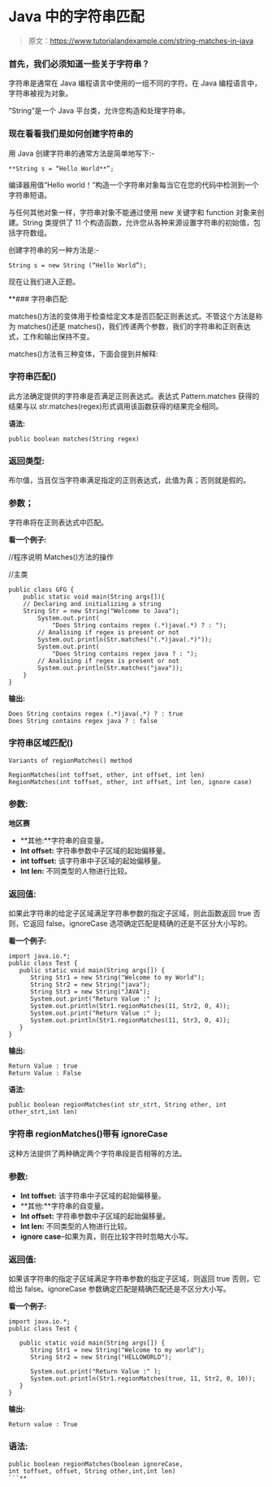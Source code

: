 # Java 中的字符串匹配

> 原文：<https://www.tutorialandexample.com/string-matches-in-java>

### 首先，我们必须知道一些关于字符串？

字符串是通常在 Java 编程语言中使用的一组不同的字符。在 Java 编程语言中，字符串被视为对象。

“String”是一个 Java 平台类，允许您构造和处理字符串。

### 现在看看我们是如何创建字符串的

用 Java 创建字符串的通常方法是简单地写下:-

`**String s = “Hello World**”;`

编译器用值“Hello world！”构造一个字符串对象每当它在您的代码中检测到一个字符串短语。

与任何其他对象一样，字符串对象不能通过使用 new 关键字和 function 对象来创建。String 类提供了 11 个构造函数，允许您从各种来源设置字符串的初始值，包括字符数组。

创建字符串的另一种方法是:-

`String s = new String (“Hello World”);`

现在让我们进入正题。

 **### 字符串匹配:

matches()方法的变体用于检查给定文本是否匹配正则表达式。不管这个方法是称为 matches()还是 matches()，我们传递两个参数，我们的字符串和正则表达式，工作和输出保持不变。

matches()方法有三种变体，下面会提到并解释:

### 字符串匹配()

此方法确定提供的字符串是否满足正则表达式。表达式 Pattern.matches 获得的结果与以 str.matches(regex)形式调用该函数获得的结果完全相同。

**语法:**

```
public boolean matches(String regex) 
```

### 返回类型:

布尔值，当且仅当字符串满足指定的正则表达式，此值为真；否则就是假的。

### 参数；

字符串将在正则表达式中匹配。

**看一个例子:**

//程序说明 Matches()方法的操作

//主类

```
public class GFG {
	public static void main(String args[]){
	// Declaring and initializing a string
	String Str = new String("Welcome to Java");
		System.out.print(
			"Does String contains regex (.*)java(.*) ? : ");
		// Analising if regex is present or not
		System.out.println(Str.matches("(.*)java(.*)"));
		System.out.print(
			"Does String contains regex java ? : ");
		// Analising if regex is present or not
		System.out.println(Str.matches("java"));
	}
} 
```

**输出:**

```
Does String contains regex (.*)java(.*) ? : true
Does String contains regex java ? : false 
```

### 字符串区域匹配()

```
Variants of regionMatches() method

RegionMatches(int toffset, other, int offset, int len)
RegionMatches(int toffset, other, int offset, int len, ignore case) 
```

### 参数:

**地区赛**

*   **其他:**字符串的自变量。
*   **Int offset:** 字符串参数中子区域的起始偏移量。
*   **int toffset:** 该字符串中子区域的起始偏移量。
*   **Int len:** 不同类型的人物进行比较。

### 返回值:

如果此字符串的给定子区域满足字符串参数的指定子区域，则此函数返回 true 否则，它返回 false。ignoreCase 选项确定匹配是精确的还是不区分大小写的。

**看一个例子:**

```
import java.io.*;
public class Test {
   public static void main(String args[]) {
      String Str1 = new String("Welcome to my World");
      String Str2 = new String("java");
      String Str3 = new String("JAVA");
      System.out.print("Return Value :" );
      System.out.println(Str1.regionMatches(11, Str2, 0, 4));
      System.out.print("Return Value :" );
      System.out.println(Str1.regionMatches(11, Str3, 0, 4));
   }
} 
```

**输出:**

```
Return Value : true
Return Value : False 
```

**语法:**

`public boolean regionMatches(int str_strt, String other, int other_strt,int len)`

### 字符串 regionMatches()带有 ignoreCase

这种方法提供了两种确定两个字符串段是否相等的方法。

### 参数:

*   **Int toffset:** 该字符串中子区域的起始偏移量。
*   **其他:**字符串的自变量。
*   **Int offset:** 字符串参数中子区域的起始偏移量。
*   **Int len:** 不同类型的人物进行比较。
*   **ignore case**–如果为真，则在比较字符时忽略大小写。

### 返回值:

如果该字符串的指定子区域满足字符串参数的指定子区域，则返回 true 否则，它给出 false。ignoreCase 参数确定匹配是精确匹配还是不区分大小写。

**看一个例子:**

```
import java.io.*;
public class Test {

   public static void main(String args[]) {
      String Str1 = new String("Welcome to my world");
      String Str2 = new String("HELLOWORLD");

      System.out.print("Return Value :" );
      System.out.println(Str1.regionMatches(true, 11, Str2, 0, 10));
   }
} 
```

**输出:**

```
Return value : True
```

### 语法:

```
public boolean regionMatches(boolean ignoreCase,
int toffset, offset, String other,int,int len) 
```**